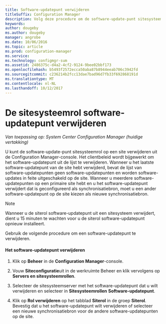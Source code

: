```yaml
---
title: Software-updatepunt verwijderen
titleSuffix: Configuration Manager
description: Volg deze procedure om de software-update-punt sitesysteemrol op een site verwijderen uit de Configuration Manager-console.
keywords: 
author: dougeby
ms.author: dougeby
manager: angrobe
ms.date: 10/06/2016
ms.topic: article
ms.prod: configuration-manager
ms.service: 
ms.technology: configmgr-sum
ms.assetid: 2486375c-d4a2-4cf2-9124-9bee02bbf173
ms.openlocfilehash: b5493f2572ecca50aba87b8944eeab706c3942fd
ms.sourcegitcommit: c236214b2fcc13dae7bad96d7fb33f692868191d
ms.translationtype: MT
ms.contentlocale: nl-NL
ms.lasthandoff: 10/12/2017
---
```

#  <a name="BKMK_RemoveSUP"></a> De sitesysteemrol software-updatepunt verwijderen  

*Van toepassing op: System Center Configuration Manager (huidige vertakking)*

U kunt de software-update-punt sitesysteemrol op een site verwijderen uit de Configuration Manager-console. Het clientbeleid wordt bijgewerkt om het software-updatepunt uit de lijst te verwijderen. Wanneer u het laatste software-updatepunt van de site hebt verwijderd, bevat de lijst van software-updatepunten geen software-updatepunten en worden software-updates in feite uitgeschakeld op de site. Wanneer u meerdere software-updatepunten op een primaire site hebt en u het software-updatepunt verwijdert dat is geconfigureerd als synchronisatiebron, moet u een ander software-updatepunt op de site kiezen als nieuwe synchronisatiebron.  

> [!NOTE]  
>  Wanneer u de siterol software-updatepunt uit een sitesysteem verwijdert, dient u 15 minuten te wachten voor u de siterol software-updatepunt opnieuw installeert.  

 Gebruik de volgende procedure om een software-updatepunt te verwijderen.  

#### <a name="to-remove-the-software-update-point"></a>Het software-updatepunt verwijderen  

1.  Klik op **Beheer** in de **Configuration Manager**-console.  

2.  Vouw **Siteconfiguratie**uit in de werkruimte Beheer en klik vervolgens op **Servers en sitesysteemrollen**.  

3.  Selecteer de sitesysteemserver met het software-updatepunt dat u wilt verwijderen en selecteer in **Sitesysteemrollen** **Software-updatepunt**.  

4.  Klik op **Rol verwijderen** op het tabblad **Siterol** in de groep **Siterol**. Bevestig dat u het software-updatepunt wilt verwijderen of selecteer een nieuwe synchronisatiebron voor de andere software-updatepunten op de site.  
